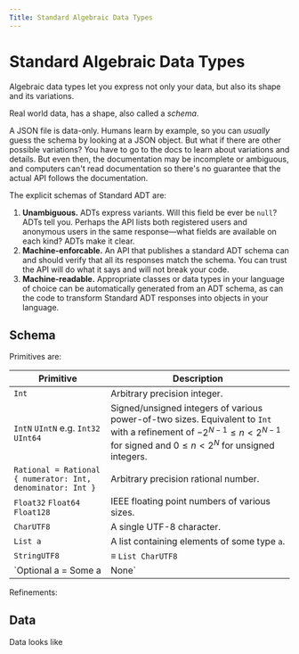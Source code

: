 ```yaml
---
Title: Standard Algebraic Data Types
---
```


# Standard Algebraic Data Types

Algebraic data types let you express not only your data, but also its shape and its variations.

Real world data, has a shape, also called a _schema_.

A JSON file is data-only. Humans learn by example, so you can _usually_ guess the schema by looking at a JSON object. But what if there are other possible variations? You have to go to the docs to learn about variations and details. But even then, the documentation may be incomplete or ambiguous, and computers can't read documentation so there's no guarantee that the actual API follows the documentation.

The explicit schemas of Standard ADT are:

1. **Unambiguous.** ADTs express variants. Will this field be ever be `null`? ADTs tell you. Perhaps the API  lists both registered users and anonymous users in the same response—what fields are available on each kind?  ADTs make it clear.
2. **Machine-enforcable.** An API that publishes a standard ADT schema can and should verify that all its responses match the schema. You can trust the API will do what it says and will not break your code.
3. **Machine-readable.** Appropriate classes or data types in your language of choice can be automatically generated from an ADT schema, as can the code to transform Standard ADT responses into objects in your language.

## Schema

Primitives are:

| Primitive                                                  | Description                                                  |
| ---------------------------------------------------------- | ------------------------------------------------------------ |
| `Int`                                                      | Arbitrary precision integer.                                 |
| `IntN` `UIntN` e.g. `Int32` `UInt64`                       | Signed/unsigned integers of various power-of-two sizes. Equivalent to `Int` with a refinement of $-2^{N-1} \le n < 2^{N-1}$ for signed and $0 \le n < 2^N$ for unsigned integers. |
| `Rational = Rational { numerator: Int, denominator: Int }` | Arbitrary precision rational number.                         |
| `Float32` `Float64` `Float128`                             | IEEE floating point numbers of various sizes.                |
| `CharUTF8`                                                 | A single UTF-8 character.                                    |
| `List a`                                                   | A list containing elements of some type `a`.                 |
| `StringUTF8`                                               | $\equiv$ `List CharUTF8`                                     |
| `Optional a = Some a | None`                               | Optionally contains a value of some type `a`, or no value. In other words, this field may be `null`. |

Refinements:

## Data

Data looks like